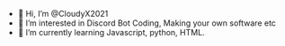 - 👋 Hi, I’m @CloudyX2021
- 👀 I’m interested in Discord Bot Coding, Making your own software etc
- 🌱 I’m currently learning Javascript, python, HTML.
